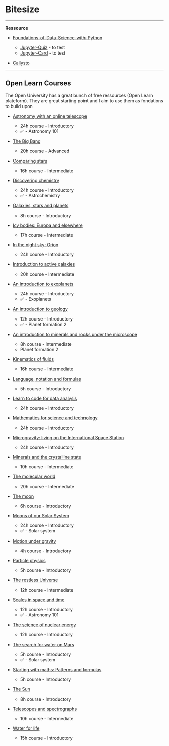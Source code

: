 # **Bitesize**

***
**Ressource**

- [Foundations-of-Data-Science-with-Python](https://jmshea.github.io/Foundations-of-Data-Science-with-Python/intro/intro.html)
    - [Jupyter-Quiz](https://github.com/jmshea/jupyterquiz) - to test
    - [Jupyter-Card](https://github.com/jmshea/jupytercards) - to test
    
- [Callysto](https://callysto.github.io/curriculum-jbook/intro.html)

***

## Open Learn Courses

The Open University has a great bunch of free ressources (Open Learn plateform). They are great starting point and I aim to use them as fondations to build upon

- [Astronomy with an online telescope](https://www.open.edu/openlearn/science-maths-technology/astronomy/astronomy-online-telescope/content-section-overview?active-tab=description-tab)
    - 24h course - Introductory
    - &#9989; - Astronomy 101

- [The Big Bang](https://www.open.edu/openlearn/science-maths-technology/the-big-bang/content-section-0?active-tab=description-tab)
    - 20h course - Advanced
    
- [Comparing stars](https://www.open.edu/openlearn/science-maths-technology/comparing-stars/content-section-0?active-tab=description-tab)
    - 16h course - Intermediate
    
- [Discovering chemistry](https://www.open.edu/openlearn/science-maths-technology/chemistry/discovering-chemistry/content-section-overview?active-tab=description-tab)
    - 24h course - Introductory
    - &#9989; - Astrochemistry
    
- [Galaxies, stars and planets](https://www.open.edu/openlearn/science-maths-technology/galaxies-stars-and-planets/content-section-0?active-tab=description-tab)
    - 8h course - Introductory

- [Icy bodies: Europa and elsewhere](https://www.open.edu/openlearn/science-maths-technology/icy-bodies-europa-and-elsewhere/content-section-0?active-tab=description-tab)
    - 17h course - Intermediate
    
- [In the night sky: Orion](https://www.open.edu/openlearn/science-maths-technology/in-the-night-sky-orion/content-section-overview?active-tab=description-tab)
    - 24h course - Introductory
    
- [Introduction to active galaxies](https://www.open.edu/openlearn/science-maths-technology/introduction-active-galaxies/content-section-0?active-tab=description-tab)
    - 20h course - Intermediate
    
- [An introduction to exoplanets](https://www.open.edu/openlearn/science-maths-technology/introduction-exoplanets/content-section-overview?active-tab=description-tab)
    - 24h course - Introductory
    - &#9989; - Exoplanets
    
- [An introduction to geology](https://www.open.edu/openlearn/science-maths-technology/an-introduction-geology/content-section-overview?active-tab=description-tab)
    - 12h course - Introductory
    - &#9989; - Planet formation 2
    
- [An introduction to minerals and rocks under the microscope](https://www.open.edu/openlearn/science-maths-technology/an-introduction-minerals-and-rocks-under-the-microscope/content-section-0?active-tab=description-tab)
    - 8h course - Intermediate
    - Planet formation 2

- [Kinematics of fluids](https://www.open.edu/openlearn/science-maths-technology/kinematics-fluids/content-section-0?active-tab=description-tab)
    - 16h course - Intermediate
    
- [Language, notation and formulas](https://www.open.edu/openlearn/science-maths-technology/mathematics-statistics/language-notation-and-formulas/content-section-2.1)
    - 5h course - Introductory
    
- [Learn to code for data analysis](https://www.open.edu/openlearn/science-maths-technology/learn-code-data-analysis/content-section-overview?active-tab=description-tab)
    - 24h course - Introductory
    
- [Mathematics for science and technology](https://www.open.edu/openlearn/science-maths-technology/mathematics-science-and-technology/content-section-overview?active-tab=description-tab)
    - 24h course - Introductory
    
- [Microgravity: living on the International Space Station](https://www.open.edu/openlearn/science-maths-technology/microgravity-living-on-the-international-space-station/content-section-overview?active-tab=description-tab)
    - 24h course - Introductory
    
- [Minerals and the crystalline state](https://www.open.edu/openlearn/science-maths-technology/minerals-and-the-crystalline-state/content-section-0?active-tab=description-tab)
    - 10h course - Intermediate
    
- [The molecular world](https://www.open.edu/openlearn/science-maths-technology/chemistry/the-molecular-world/content-section-0?active-tab=description-tab)
    - 20h course - Intermediate
    
- [The moon](https://www.open.edu/openlearn/science-maths-technology/the-moon/content-section-0?active-tab=description-tab)
    - 6h course - Introductory
    
- [Moons of our Solar System](https://www.open.edu/openlearn/science-maths-technology/moons-our-solar-system/content-section-overview)
    - 24h course - Introductory
    - &#9989; - Solar system

- [Motion under gravity](https://www.open.edu/openlearn/science-maths-technology/motion-under-gravity/content-section-0?active-tab=description-tab)
    - 4h course - Introductory
    
- [Particle physics](https://www.open.edu/openlearn/science-maths-technology/particle-physics/content-section-0?active-tab=description-tab)
    - 5h course - Introductory
    
- [The restless Universe](https://www.open.edu/openlearn/science-maths-technology/the-restless-universe/content-section-0?active-tab=description-tab)
    - 12h course - Intermediate
    
- [Scales in space and time](https://www.open.edu/openlearn/science-maths-technology/scales-space-and-time/content-section-0?active-tab=description-tab)
    - 12h course - Introductory
    - &#9989; - Astronomy 101
    
- [The science of nuclear energy](https://www.open.edu/openlearn/science-maths-technology/the-science-nuclear-energy/content-section-overview?active-tab=description-tab)
    - 12h course - Introductory
    
- [The search for water on Mars](https://www.open.edu/openlearn/science-maths-technology/the-search-water-on-mars/content-section-0?active-tab=description-tab)
    - 5h course - Introductory
    - &#9989; - Solar system
    
- [Starting with maths: Patterns and formulas](https://www.open.edu/openlearn/science-maths-technology/mathematics-statistics/starting-maths-patterns-and-formulas/content-section-0?active-tab=description-tab)
    - 5h course - Introductory
    
- [The Sun](https://www.open.edu/openlearn/science-maths-technology/the-sun/content-section-0?active-tab=description-tab)
    - 8h course - Introductory
    
- [Telescopes and spectrographs](https://www.open.edu/openlearn/science-maths-technology/telescopes-and-spectrographs/content-section-0?active-tab=description-tab)
    - 10h course - Intermediate
    
- [Water for life](https://www.open.edu/openlearn/nature-environment/environmental-studies/water-life/content-section-0?active-tab=description-tab)
    - 15h course - Introductory
    





